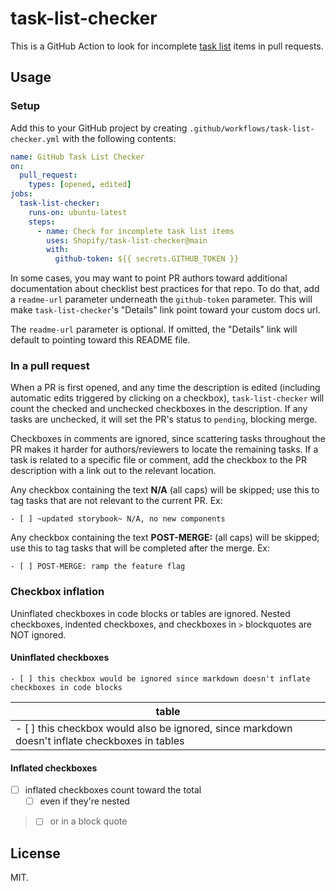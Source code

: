 # task-list-checker

This is a GitHub Action to look for incomplete [task list](https://docs.github.com/en/issues/tracking-your-work-with-issues/creating-issues/about-task-lists) items in pull requests.

## Usage
### Setup
Add this to your GitHub project by creating `.github/workflows/task-list-checker.yml` with the following contents:

```yml
name: GitHub Task List Checker
on:
  pull_request:
    types: [opened, edited]
jobs:
  task-list-checker:
    runs-on: ubuntu-latest
    steps:
      - name: Check for incomplete task list items
        uses: Shopify/task-list-checker@main
        with:
          github-token: ${{ secrets.GITHUB_TOKEN }}
```

In some cases, you may want to point PR authors toward additional documentation about checklist best practices for that repo. To do that, add a `readme-url` parameter underneath the `github-token` parameter. This will make `task-list-checker`'s "Details" link point toward your custom docs url.

The `readme-url` parameter is optional. If omitted, the "Details" link will default to pointing toward this README file.

### In a pull request
When a PR is first opened, and any time the description is edited (including automatic edits triggered by clicking on a checkbox), `task-list-checker` will count the checked and unchecked checkboxes in the description. If any tasks are unchecked, it will set the PR's status to `pending`, blocking merge.

Checkboxes in comments are ignored, since scattering tasks throughout the PR makes it harder for authors/reviewers to locate the remaining tasks. If a task is related to a specific file or comment, add the checkbox to the PR description with a link out to the relevant location.

Any checkbox containing the text **N/A** (all caps) will be skipped; use this to tag tasks that are not relevant to the current PR. Ex:
```
- [ ] ~updated storybook~ N/A, no new components
```

Any checkbox containing the text **POST-MERGE:** (all caps) will be skipped; use this to tag tasks that will be completed after the merge. Ex:
```
- [ ] POST-MERGE: ramp the feature flag
```

### Checkbox inflation
Uninflated checkboxes in code blocks or tables are ignored. Nested checkboxes, indented checkboxes, and checkboxes in `>` blockquotes are NOT ignored.

#### Uninflated checkboxes
```
- [ ] this checkbox would be ignored since markdown doesn't inflate checkboxes in code blocks
```
| table |
| --- |
| - [ ] this checkbox would also be ignored, since markdown doesn't inflate checkboxes in tables |

#### Inflated checkboxes
- [ ] inflated checkboxes count toward the total
    - [ ] even if they're nested
> - [ ] or in a block quote

## License

MIT.
